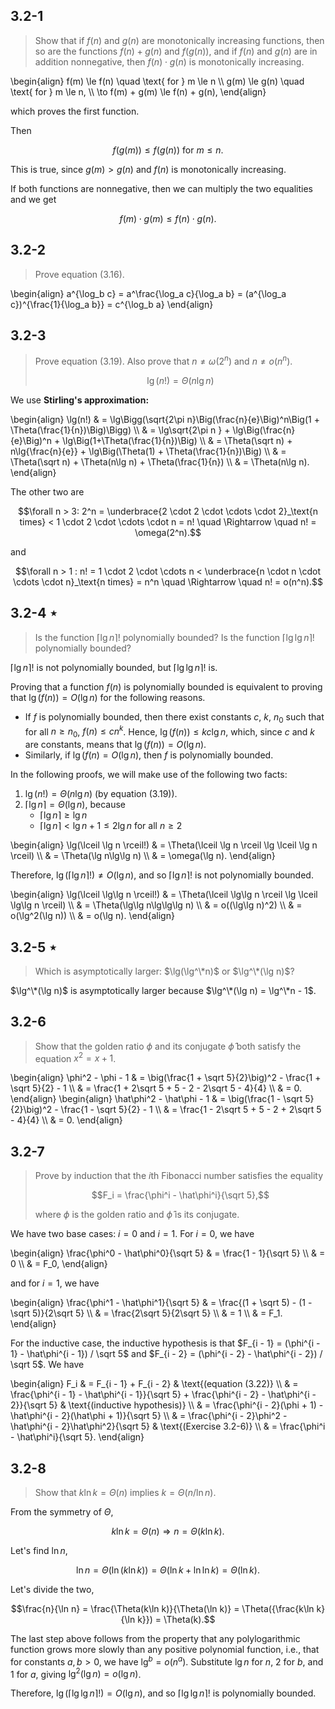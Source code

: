 ## 3.2-1

> Show that if $f(n)$ and $g(n)$ are monotonically increasing functions, then so are the functions $f(n) + g(n)$ and $f(g(n))$, and if $f(n)$ and $g(n)$ are in addition nonnegative, then $f(n) \cdot g(n)$ is monotonically increasing.

\begin{align}
f(m) \le f(n) \quad \text{ for } m \le n \\\\
g(m) \le g(n) \quad \text{ for } m \le n, \\\\
\to f(m) + g(m) \le f(n) + g(n),
\end{align}

which proves the first function.

Then

$$f(g(m)) \le f(g(n)) \text{ for } m \le n.$$

This is true, since $g(m) > g(n)$ and $f(n)$ is monotonically increasing.

If both functions are nonnegative, then we can multiply the two equalities and we get

$$f(m) \cdot g(m) \le f(n) \cdot g(n).$$

## 3.2-2

> Prove equation $\text{(3.16)}$.

\begin{align}
a^{\log_b c} = a^\frac{\log_a c}{\log_a b} = (a^{\log_a c})^{\frac{1}{\log_a b}} = c^{\log_b a}
\end{align}

## 3.2-3

> Prove equation $\text{(3.19)}$. Also prove that $n \ne \omega(2^n)$ and $n \ne o(n^n)$.
> 
> $$\lg(n!) = \Theta(n\lg n) \tag{3.19}$$

We use **Stirling's approximation:**

\begin{align}
\lg(n!) 
  & = \lg\Bigg(\sqrt{2\pi n}\Big(\frac{n}{e}\Big)^n\Big(1 + \Theta(\frac{1}{n})\Big)\Bigg) \\\\
  & = \lg\sqrt{2\pi n } + \lg\Big(\frac{n}{e}\Big)^n + \lg\Big(1+\Theta(\frac{1}{n})\Big) \\\\
  & = \Theta(\sqrt n) + n\lg{\frac{n}{e}} + \lg\Big(\Theta(1) + \Theta(\frac{1}{n})\Big) \\\\
  & = \Theta(\sqrt n) + \Theta(n\lg n) + \Theta(\frac{1}{n}) \\\\
  & = \Theta(n\lg n).
\end{align}

The other two are

$$\forall n > 3: 2^n = \underbrace{2 \cdot 2 \cdot \cdots \cdot 2}_\text{n times} < 1 \cdot 2 \cdot \cdots \cdot n = n! \quad \Rightarrow \quad n! = \omega(2^n).$$

and

$$\forall n > 1 : n! = 1 \cdot 2 \cdot \cdots n < \underbrace{n \cdot n \cdot \cdots \cdot n}_\text{n times} = n^n \quad \Rightarrow \quad n! = o(n^n).$$

## 3.2-4 $\star$

> Is the function $\lceil \lg n \rceil!$ polynomially bounded? Is the function $\lceil \lg\lg n \rceil!$ polynomially bounded?

$\lceil \lg n \rceil!$ is not polynomially bounded, but $\lceil \lg\lg n \rceil!$ is.

Proving that a function $f(n)$ is polynomially bounded is equivalent to proving that $\lg(f(n)) = O(\lg n)$ for the following reasons.

- If $f$ is polynomially bounded, then there exist constants $c$, $k$, $n_0$ such that for all $n \ge n_0$, $f(n) \le cn^k$. Hence, $\lg(f(n)) \le kc\lg n$, which, since $c$ and $k$ are constants, means that $\lg(f(n)) = O(\lg n)$.
- Similarly, if $\lg(f(n) = O(\lg n)$, then $f$ is polynomially bounded.

In the following proofs, we will make use of the following two facts:

1. $\lg(n!) = \Theta(n\lg n)$ (by equation $\text{(3.19)}$).
2. $\lceil \lg n \rceil = \Theta(\lg n)$, because
	- $\lceil \lg n \rceil \ge \lg n$
	- $\lceil \lg n \rceil <   \lg n + 1 \le 2\lg n \text{ for all } n \ge 2$

\begin{align}
\lg(\lceil \lg n \rceil!) & = \Theta(\lceil \lg n \rceil \lg \lceil \lg n \rceil) \\\\
                        & = \Theta(\lg n\lg\lg n) \\\\
                        & = \omega(\lg n).
\end{align}

Therefore, $\lg(\lceil \lg n \rceil!) \ne O(\lg n)$, and so $\lceil \lg n \rceil!$ is not polynomially bounded.

\begin{align}
\lg(\lceil \lg\lg n \rceil!) & = \Theta(\lceil \lg\lg n \rceil \lg \lceil \lg\lg n \rceil) \\\\
                             & = \Theta(\lg\lg n\lg\lg\lg n) \\\\
                             & = o((\lg\lg n)^2) \\\\
                             & = o(\lg^2(\lg n)) \\\\
                             & = o(\lg n).
\end{align}

## 3.2-5 $\star$

> Which is asymptotically larger: $\lg(\lg^\*n)$ or $\lg^\*(\lg n)$?

$\lg^\*(\lg n)$ is asymptotically larger because $\lg^\*(\lg n) = \lg^\*n - 1$.

## 3.2-6

> Show that the golden ratio $\phi$ and its conjugate $\hat \phi$ both satisfy the equation $x^2 = x + 1$.

\begin{align}
\phi^2 - \phi - 1
  & = \big(\frac{1 + \sqrt 5}{2}\big)^2 - \frac{1 + \sqrt 5}{2} - 1 \\\\
  & = \frac{1 + 2\sqrt 5 + 5 - 2 - 2\sqrt 5 - 4}{4} \\\\
  & = 0.
\end{align}
\begin{align}
\hat\phi^2 - \hat\phi - 1 
  & = \big(\frac{1 - \sqrt 5}{2}\big)^2 - \frac{1 - \sqrt 5}{2} - 1 \\\\
  & = \frac{1 - 2\sqrt 5 + 5 - 2 + 2\sqrt 5 - 4}{4} \\\\
  & = 0.
\end{align}
  

## 3.2-7

> Prove by induction that the $i$th Fibonacci number satisfies the equality  
>
> $$F_i = \frac{\phi^i - \hat\phi^i}{\sqrt 5},$$
>
> where $\phi$ is the golden ratio and $\hat\phi$ is its conjugate.

We have two base cases: $i = 0$ and $i = 1$. For $i = 0$, we have

\begin{align}
\frac{\phi^0 - \hat\phi^0}{\sqrt 5} 
    & = \frac{1 - 1}{\sqrt 5} \\\\
    & = 0 \\\\
    & = F_0,
\end{align}

and for $i = 1$, we have

\begin{align}
\frac{\phi^1 - \hat\phi^1}{\sqrt 5} 
    & = \frac{(1 + \sqrt 5) - (1 - \sqrt 5)}{2\sqrt 5} \\\\
    & = \frac{2\sqrt 5}{2\sqrt 5} \\\\
    & = 1 \\\\
    & = F_1.
\end{align}

For the inductive case, the inductive hypothesis is that $F_{i - 1} = (\phi^{i - 1} - \hat\phi^{i - 1}) / \sqrt 5$ and $F_{i - 2} = (\phi^{i - 2} - \hat\phi^{i - 2}) / \sqrt 5$. We have

\begin{align}
F_i & = F_{i - 1} + F_{i - 2} & \text{(equation (3.22)} \\\\
    & = \frac{\phi^{i - 1} - \hat\phi^{i - 1}}{\sqrt 5} + \frac{\phi^{i - 2} - \hat\phi^{i - 2}}{\sqrt 5} & \text{(inductive hypothesis)} \\\\
    & = \frac{\phi^{i - 2}(\phi + 1) - \hat\phi^{i - 2}(\hat\phi + 1)}{\sqrt 5}  \\\\
    & = \frac{\phi^{i - 2}\phi^2 - \hat\phi^{i - 2}\hat\phi^2}{\sqrt 5} & \text{(Exercise 3.2-6)} \\\\
    & = \frac{\phi^i - \hat\phi^i}{\sqrt 5}. 
\end{align}

## 3.2-8

> Show that $k\ln k = \Theta(n)$ implies $k = \Theta(n / \ln n)$.

From the symmetry of $\Theta$,

$$k\ln k = \Theta(n) \Rightarrow n = \Theta(k\ln k).$$

Let's find $\ln n$,

$$\ln n = \Theta(\ln(k\ln k)) = \Theta(\ln k + \ln\ln k) = \Theta(\ln k).$$

Let's divide the two,

$$\frac{n}{\ln n} = \frac{\Theta(k\ln k)}{\Theta(\ln k)} = \Theta({\frac{k\ln k}{\ln k}}) = \Theta(k).$$

The last step above follows from the property that any polylogarithmic function grows more slowly than any positive polynomial function, i.e., that for constants $a, b > 0$, we have $\lg^b = o(n^a)$. Substitute $\lg n$ for $n$, $2$ for $b$, and $1$ for $a$, giving $\lg^2(\lg n) = o(\lg n)$.

Therefore, $\lg(\lceil \lg\lg n \rceil!) = O(\lg n)$, and so $\lceil \lg\lg n \rceil!$ is polynomially bounded.

